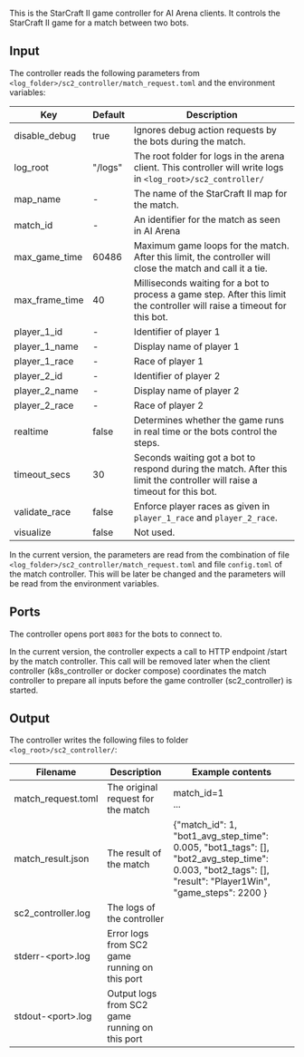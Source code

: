 This is the StarCraft II game controller for AI Arena clients.
It controls the StarCraft II game for a match between two bots.

## Input

The controller reads the following parameters from `<log_folder>/sc2_controller/match_request.toml` and the environment variables:

| Key | Default | Description |
|-----|---------|-------------|
| disable_debug | true | Ignores debug action requests by the bots during the match. |
| log_root | "/logs" | The root folder for logs in the arena client. This controller will write logs in `<log_root>/sc2_controller/` |
| map_name | - | The name of the StarCraft II map for the match. |
| match_id | - | An identifier for the match as seen in AI Arena |
| max_game_time | 60486 | Maximum game loops for the match. After this limit, the controller will close the match and call it a tie. |
| max_frame_time | 40 | Milliseconds waiting for a bot to process a game step. After this limit the controller will raise a timeout for this bot. |
| player_1_id | - | Identifier of player 1 |
| player_1_name | - | Display name of player 1 |
| player_1_race | - | Race of player 1 |
| player_2_id | - | Identifier of player 2 |
| player_2_name | - | Display name of player 2 |
| player_2_race | - | Race of player 2 |
| realtime | false | Determines whether the game runs in real time or the bots control the steps. |
| timeout_secs | 30 | Seconds waiting got a bot to respond during the match. After this limit the controller will raise a timeout for this bot. |
| validate_race | false | Enforce player races as given in `player_1_race` and `player_2_race`. |
| visualize | false | Not used. |

In the current version, the parameters are read from the combination of file `<log_folder>/sc2_controller/match_request.toml` and file `config.toml` of the match controller.
This will be later be changed and the parameters will be read from the environment variables.

## Ports

The controller opens port `8083` for the bots to connect to.

In the current version, the controller expects a call to HTTP endpoint /start by the match controller.
This call will be removed later when the client controller (k8s_controller or docker compose) coordinates the match controller to prepare all inputs before the game controller (sc2_controller) is started.

## Output

The controller writes the following files to folder `<log_root>/sc2_controller/`:

| Filename | Description | Example contents |
|----------|-------------|---------|
| match_request.toml | The original request for the match | match_id=1<br>... |
| match_result.json | The result of the match | {"match_id": 1, "bot1_avg_step_time": 0.005, "bot1_tags": [], "bot2_avg_step_time": 0.003, "bot2_tags": [], "result": "Player1Win", "game_steps": 2200 } |
| sc2_controller.log | The logs of the controller | |
| stderr-\<port>.log | Error logs from SC2 game running on this port | |
| stdout-\<port>.log | Output logs from SC2 game running on this port | |
